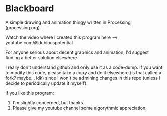 # Blackboard
A simple drawing and animation thingy written in Processing (processing.org).

Watch the video where I created this program here --> youtube.com/@dubiouspotential

For anyone serious about decent graphics and animation, I'd suggest finding a better solution elsewhere

I really don't understand github and only use it as a code-dump. If you want to modify this code, please take a copy and do it elsewhere (is that called a fork? maybe... idk) since I won't be admining changes in this repo (unless I decide to periodically update it myself).

If you like this program:
  1) I'm slightly concerned, but thanks.
  2) Please give my youtube channel some algorythmic appreciation.
